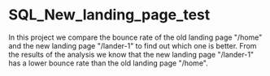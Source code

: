 # SQL_New_landing_page_test
In this project we compare the bounce rate of the old landing page "/home" and the new landing page "/lander-1" to find out which one is better. From the results of the analysis we know that the new landing page "/lander-1" has a lower bounce rate than the old landing page "/home". 
